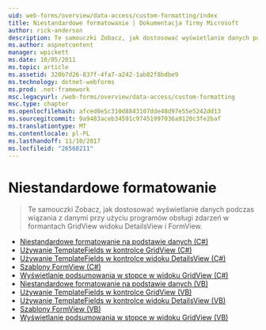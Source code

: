 ```yaml
---
uid: web-forms/overview/data-access/custom-formatting/index
title: Niestandardowe formatowanie | Dokumentacja firmy Microsoft
author: rick-anderson
description: Te samouczki Zobacz, jak dostosować wyświetlanie danych podczas wiązania z danymi przy użyciu programów obsługi zdarzeń w formantach GridView widoku DetailsView i FormView.
ms.author: aspnetcontent
manager: wpickett
ms.date: 10/05/2011
ms.topic: article
ms.assetid: 320b7d26-837f-4fa7-a242-1ab82f8bdbe9
ms.technology: dotnet-webforms
ms.prod: .net-framework
msc.legacyurl: /web-forms/overview/data-access/custom-formatting
msc.type: chapter
ms.openlocfilehash: afced0e5c310d8843107dde48d97e55e5242dd13
ms.sourcegitcommit: 9a9483aceb34591c97451997036a9120c3fe2baf
ms.translationtype: MT
ms.contentlocale: pl-PL
ms.lasthandoff: 11/10/2017
ms.locfileid: "26568211"
---
```

<a name="custom-formatting"></a>Niestandardowe formatowanie
====================
> Te samouczki Zobacz, jak dostosować wyświetlanie danych podczas wiązania z danymi przy użyciu programów obsługi zdarzeń w formantach GridView widoku DetailsView i FormView.


- [Niestandardowe formatowanie na podstawie danych (C#)](custom-formatting-based-upon-data-cs.md)
- [Używanie TemplateFields w kontrolce GridView (C#)](using-templatefields-in-the-gridview-control-cs.md)
- [Używanie TemplateFields w kontrolce widoku DetailsView (C#)](using-templatefields-in-the-detailsview-control-cs.md)
- [Szablony FormView (C#)](using-the-formview-s-templates-cs.md)
- [Wyświetlanie podsumowania w stopce w widoku GridView (C#)](displaying-summary-information-in-the-gridview-s-footer-cs.md)
- [Niestandardowe formatowanie na podstawie danych (VB)](custom-formatting-based-upon-data-vb.md)
- [Używanie TemplateFields w kontrolce GridView (VB)](using-templatefields-in-the-gridview-control-vb.md)
- [Używanie TemplateFields w kontrolce widoku DetailsView (VB)](using-templatefields-in-the-detailsview-control-vb.md)
- [Szablony FormView (VB)](using-the-formview-s-templates-vb.md)
- [Wyświetlanie podsumowania w stopce w widoku GridView (VB)](displaying-summary-information-in-the-gridview-s-footer-vb.md)
